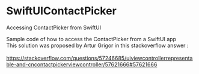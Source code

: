 # SwiftUIContactPicker
Accessing ContactPicker from SwiftUI

Sample code of how to access the ContactPicker from a SwiftUI app<br/> 
This solution was proposed by Artur Grigor in this stackoverflow answer :<br/>  
https://stackoverflow.com/questions/57246685/uiviewcontrollerrepresentable-and-cncontactpickerviewcontroller/57621666#57621666
